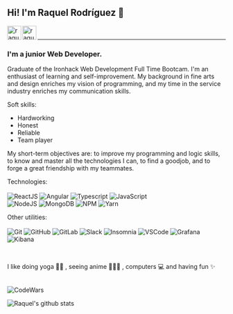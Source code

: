 
## Hi! I'm Raquel Rodríguez 🌼 

[<img align='left' alt=' raquelrodriguez | LinkedIn' width='32px' src='https://iconmonstr.com/wp-content/g/gd/makefg.php?i=../releases/preview/2012/png/iconmonstr-linkedin-3.png&r=0&g=0&b=0'/>][linkedin]
[<img align='left' alt=' raquelrodriguez | Gmail' width='32px' src='https://cdns.iconmonstr.com/wp-content/releases/preview/2018/240/iconmonstr-gmail-1.png' />][Gmail]



<br/><hr>

### I'm a junior Web Developer.
Graduate of the Ironhack Web Development Full Time Bootcam. I'm an enthusiast of learning and self-improvement. My background in fine arts and design enriches my vision of programming, and my time in the service industry enriches my communication skills.  

Soft skills:
* Hardworking 
* Honest 
* Reliable 
* Team player

My short-term objectives are: to improve my programming and logic skills, to know and master all the technologies I can, to find a goodjob, and to forge a great friendship with my teammates.

Technologies:
<br/>
<br/>
<img alt='ReactJS' src='https://img.shields.io/badge/-ReactJS-51CBF2?style=flat&logo=react&logoColor=white' />
<img alt='Angular' src='https://img.shields.io/badge/Angular-DD0031?style=flat&logo=angular&logoColor=white' />
<img alt='Typescript' src='https://img.shields.io/badge/TypeScript-007ACC?style=flat&logo=typescript&logoColor=white' />
<img alt='JavaScript' src='https://img.shields.io/badge/-Javascript-F7DF1E?logo=javascript&logoColor=white&style=plastic' />
<br/>
<img alt='NodeJS' src='https://img.shields.io/badge/-NodeJs-339933?logo=Nodejs&logoColor=white&style=plastic' />
<img alt='MongoDB' src='http://img.shields.io/badge/-MongoDB-47A248?style=flat&logo=mongodb&logoColor=white&style=plastic' />
<img alt='NPM' src='https://img.shields.io/badge/-NPM-CB3837?style=flat&logo=npm&logoColor=white&style=plastic' />
<img alt='Yarn' src='https://img.shields.io/badge/Yarn-2C8EBB?style=flat&logo=yarn&logoColor=white' />

Other utilities:
<br/>
<br/>
<img alt='Git' src='https://img.shields.io/badge/-Git-F05032?logo=git&logoColor=white&style=plastic' />
<img alt='GitHub' src='https://img.shields.io/badge/-Github-181717?style=flat&logo=github&logoColor=white&style=plastic' />
<img alt='GitLab' src='https://img.shields.io/badge/GitLab-330F63?style=flat&logo=gitlab&logoColor=white' />
<img alt='Slack' src='https://img.shields.io/badge/-Slack-4A154B?style=flat&logo=slack&logoColor=white&style=plastic' />
<img alt='Insomnia' src='https://img.shields.io/badge/Insomnia-5849be?style=flat&logo=Insomnia&logoColor=white' />
<img alt='VSCode' src='https://img.shields.io/badge/-VSCode-007ACC?style=flat&logo=visual-studio-code&logoColor=white&style=plastic' />
<img alt='Grafana' src='https://img.shields.io/badge/Grafana-F2F4F9?style=flat&logo=grafana&logoColor=orange&labelColor=F2F4F9' />
<img alt='Kibana' src='https://img.shields.io/badge/Kibana-005571?style=flat&logo=Kibana&logoColor=white' />

<br/>

I like doing yoga 🧘‍♀️ , seeing anime 👩🏻‍💻 , computers 💻 and having fun ✨
<br/>
<br/>

<img alt='CodeWars' src='https://www.codewars.com/users/srtamaciel/badges/large' />


![Raquel's github stats](https://github-readme-stats.vercel.app/api?username=srtamaciel&theme=material-palenight&show_icons=true)  

[linkedin]: https://www.linkedin.com/in/raquel-rodriguez-diaz/
[Gmail]: mailto:srtademaciel@gmail.com



<!--
**srtamaciel/srtamaciel** is a ✨ _special_ ✨ repository because its `README.md` (this file) appears on your GitHub profile.

Here are some ideas to get you started:

- 🔭 I’m currently working on ...
- 🌱 I’m currently learning ...
- 👯 I’m looking to collaborate on ...
- 🤔 I’m looking for help with ...
- 💬 Ask me about ...
- 📫 How to reach me: ...
- 😄 Pronouns: ...
- ⚡ Fun fact: ...
-->

